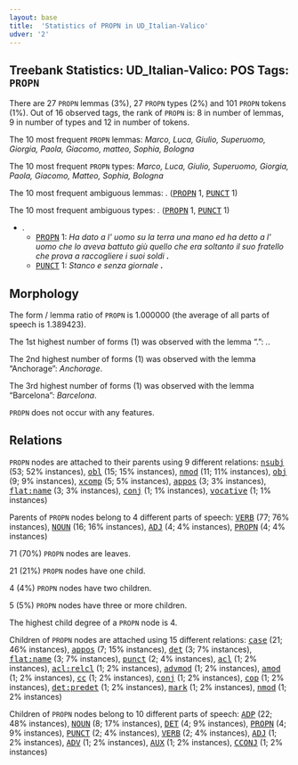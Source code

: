 ```yaml
---
layout: base
title:  'Statistics of PROPN in UD_Italian-Valico'
udver: '2'
---
```


## Treebank Statistics: UD_Italian-Valico: POS Tags: `PROPN`

There are 27 `PROPN` lemmas (3%), 27 `PROPN` types (2%) and 101 `PROPN` tokens (1%).
Out of 16 observed tags, the rank of `PROPN` is: 8 in number of lemmas, 9 in number of types and 12 in number of tokens.

The 10 most frequent `PROPN` lemmas: <em>Marco, Luca, Giulio, Superuomo, Giorgia, Paola, Giacomo, matteo, Sophia, Bologna</em>

The 10 most frequent `PROPN` types:  <em>Marco, Luca, Giulio, Superuomo, Giorgia, Paola, Giacomo, Matteo, Sophia, Bologna</em>

The 10 most frequent ambiguous lemmas: <em>.﻿</em> (<tt><a href="it_valico-pos-PROPN.html">PROPN</a></tt> 1, <tt><a href="it_valico-pos-PUNCT.html">PUNCT</a></tt> 1)

The 10 most frequent ambiguous types:  <em>.﻿</em> (<tt><a href="it_valico-pos-PROPN.html">PROPN</a></tt> 1, <tt><a href="it_valico-pos-PUNCT.html">PUNCT</a></tt> 1)


* <em>.﻿</em>
  * <tt><a href="it_valico-pos-PROPN.html">PROPN</a></tt> 1: <em>Ha dato a l' uomo su la terra una mano ed ha detto a l' uomo che lo aveva battuto giù quello che era soltanto il suo fratello che prova a raccogliere i suoi soldi <b>.﻿</b></em>
  * <tt><a href="it_valico-pos-PUNCT.html">PUNCT</a></tt> 1: <em>Stanco e senza giornale <b>.﻿</b></em>

## Morphology

The form / lemma ratio of `PROPN` is 1.000000 (the average of all parts of speech is 1.389423).

The 1st highest number of forms (1) was observed with the lemma “.﻿”: <em>.﻿</em>.

The 2nd highest number of forms (1) was observed with the lemma “Anchorage”: <em>Anchorage</em>.

The 3rd highest number of forms (1) was observed with the lemma “Barcelona”: <em>Barcelona</em>.

`PROPN` does not occur with any features.


## Relations

`PROPN` nodes are attached to their parents using 9 different relations: <tt><a href="it_valico-dep-nsubj.html">nsubj</a></tt> (53; 52% instances), <tt><a href="it_valico-dep-obl.html">obl</a></tt> (15; 15% instances), <tt><a href="it_valico-dep-nmod.html">nmod</a></tt> (11; 11% instances), <tt><a href="it_valico-dep-obj.html">obj</a></tt> (9; 9% instances), <tt><a href="it_valico-dep-xcomp.html">xcomp</a></tt> (5; 5% instances), <tt><a href="it_valico-dep-appos.html">appos</a></tt> (3; 3% instances), <tt><a href="it_valico-dep-flat-name.html">flat:name</a></tt> (3; 3% instances), <tt><a href="it_valico-dep-conj.html">conj</a></tt> (1; 1% instances), <tt><a href="it_valico-dep-vocative.html">vocative</a></tt> (1; 1% instances)

Parents of `PROPN` nodes belong to 4 different parts of speech: <tt><a href="it_valico-pos-VERB.html">VERB</a></tt> (77; 76% instances), <tt><a href="it_valico-pos-NOUN.html">NOUN</a></tt> (16; 16% instances), <tt><a href="it_valico-pos-ADJ.html">ADJ</a></tt> (4; 4% instances), <tt><a href="it_valico-pos-PROPN.html">PROPN</a></tt> (4; 4% instances)

71 (70%) `PROPN` nodes are leaves.

21 (21%) `PROPN` nodes have one child.

4 (4%) `PROPN` nodes have two children.

5 (5%) `PROPN` nodes have three or more children.

The highest child degree of a `PROPN` node is 4.

Children of `PROPN` nodes are attached using 15 different relations: <tt><a href="it_valico-dep-case.html">case</a></tt> (21; 46% instances), <tt><a href="it_valico-dep-appos.html">appos</a></tt> (7; 15% instances), <tt><a href="it_valico-dep-det.html">det</a></tt> (3; 7% instances), <tt><a href="it_valico-dep-flat-name.html">flat:name</a></tt> (3; 7% instances), <tt><a href="it_valico-dep-punct.html">punct</a></tt> (2; 4% instances), <tt><a href="it_valico-dep-acl.html">acl</a></tt> (1; 2% instances), <tt><a href="it_valico-dep-acl-relcl.html">acl:relcl</a></tt> (1; 2% instances), <tt><a href="it_valico-dep-advmod.html">advmod</a></tt> (1; 2% instances), <tt><a href="it_valico-dep-amod.html">amod</a></tt> (1; 2% instances), <tt><a href="it_valico-dep-cc.html">cc</a></tt> (1; 2% instances), <tt><a href="it_valico-dep-conj.html">conj</a></tt> (1; 2% instances), <tt><a href="it_valico-dep-cop.html">cop</a></tt> (1; 2% instances), <tt><a href="it_valico-dep-det-predet.html">det:predet</a></tt> (1; 2% instances), <tt><a href="it_valico-dep-mark.html">mark</a></tt> (1; 2% instances), <tt><a href="it_valico-dep-nmod.html">nmod</a></tt> (1; 2% instances)

Children of `PROPN` nodes belong to 10 different parts of speech: <tt><a href="it_valico-pos-ADP.html">ADP</a></tt> (22; 48% instances), <tt><a href="it_valico-pos-NOUN.html">NOUN</a></tt> (8; 17% instances), <tt><a href="it_valico-pos-DET.html">DET</a></tt> (4; 9% instances), <tt><a href="it_valico-pos-PROPN.html">PROPN</a></tt> (4; 9% instances), <tt><a href="it_valico-pos-PUNCT.html">PUNCT</a></tt> (2; 4% instances), <tt><a href="it_valico-pos-VERB.html">VERB</a></tt> (2; 4% instances), <tt><a href="it_valico-pos-ADJ.html">ADJ</a></tt> (1; 2% instances), <tt><a href="it_valico-pos-ADV.html">ADV</a></tt> (1; 2% instances), <tt><a href="it_valico-pos-AUX.html">AUX</a></tt> (1; 2% instances), <tt><a href="it_valico-pos-CCONJ.html">CCONJ</a></tt> (1; 2% instances)

